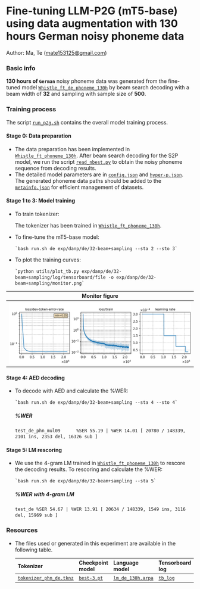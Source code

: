 # Fine-tuning LLM-P2G (mT5-base) using data augmentation with 130 hours German noisy phoneme data
Author: Ma, Te (mate153125@gmail.com)
### Basic info

__130 hours of `German`__ noisy phoneme data was generated from the fine-tuned model [`Whistle_ft_de_phoneme_130h`](../../../Crosslingual/de/Whistle_ft_phoneme_130h/readme.md) by beam search decoding with a beam width of __32__ and sampling with sample size of __500__. 


### Training process

The script [`run_p2g.sh`](../../../../run_p2g.sh) contains the overall model training process.

#### Stage 0: Data preparation
* The data preparation has been implemented in [`Whistle_ft_phoneme_130h`](../../../Crosslingual/de/Whistle_ft_phoneme_130h/readme.md). After beam search decoding for the S2P model, we run the script [`read_nbest.py`](../../../../local/read_nbest.py) to obtain the noisy phoneme sequence from decoding results.
* The detailed model parameters are in [`config.json`](config.json) and [`hyper-p.json`](hyper-p.json). The generated phoneme data paths should be added to the [`metainfo.json`](../../../data/metainfo.json) for efficient management of datasets.

#### Stage 1 to 3: Model training


* To train tokenizer:

   The tokenizer has been trained in [`Whistle_ft_phoneme_130h`](../../../Crosslingual/de/Whistle_ft_phoneme_130h/readme.md).

* To fine-tune the mT5-base model:

      `bash run.sh de exp/danp/de/32-beam+sampling --sta 2 --sto 3`
* To plot the training curves:

      `python utils/plot_tb.py exp/danp/de/32-beam+sampling/log/tensorboard/file -o exp/danp/de/32-beam+sampling/monitor.png`

|    Monitor figure   |
|:-----------------------:|
|![tb-plot](./monitor.png)|

#### Stage 4: AED decoding
* To decode with AED and calculate the %WER:

      `bash run.sh de exp/danp/de/32-beam+sampling --sta 4 --sto 4`

   ##### %WER
   ```
   test_de_phn_mul09      %SER 55.19 | %WER 14.01 [ 20780 / 148339, 2101 ins, 2353 del, 16326 sub ]
   ```

#### Stage 5: LM rescoring

* We use the 4-gram LM trained in [`Whistle_ft_phoneme_130h`](../../../Crosslingual/de/Whistle_ft_phoneme_130h/readme.md) to rescore the decoding results.
To rescoring and calculate the %WER:

      `bash run.sh de exp/danp/de/32-beam+sampling --sta 5`

   ##### %WER with 4-gram LM
   ```
   test_de %SER 54.67 | %WER 13.91 [ 20634 / 148339, 1549 ins, 3116 del, 15969 sub ]
   ```

### Resources
* The files used or generated in this experiment are available in the following table.

    | Tokenizer | Checkpoint model | Language model | Tensorboard log |
   | ----------- | ----------- | ----------- | ----------- |
   |  [`tokenizer_phn_de.tknz`](http://cat-ckpt.oss-cn-beijing.aliyuncs.com/cat-multilingual/cv-lang10/dict/de/tokenizer_phn_de.tknz?OSSAccessKeyId=LTAI5tF9KeigLW4UoLbK9vnJ&Expires=1780655530&Signature=sZpxg5fqgb7x7mBiO41eASYDm1A%3D) | [`best-3.pt`](http://cat-ckpt.oss-cn-beijing.aliyuncs.com/cat-multilingual/llm-p2g/exp/de/32-beam%2Bsampling_best-3.pt?OSSAccessKeyId=LTAI5tF9KeigLW4UoLbK9vnJ&Expires=2064489951&Signature=Y55VHFktNG%2FAlkYpnJX2fFeGflg%3D) | [`lm_de_130h.arpa`](http://cat-ckpt.oss-cn-beijing.aliyuncs.com/cat-multilingual/cv-lang10/dict/de/lm_de_130h_4gram.arpa?OSSAccessKeyId=LTAI5tF9KeigLW4UoLbK9vnJ&Expires=2064482365&Signature=d9O7zLIJ1mGmhoXSYo9Vd0i1UDQ%3D) | [`tb_log`](http://cat-ckpt.oss-cn-beijing.aliyuncs.com/cat-multilingual/llm-p2g/exp/de/tb_log_32-beam%2Bsampling.tar.gz?OSSAccessKeyId=LTAI5tF9KeigLW4UoLbK9vnJ&Expires=2064489972&Signature=Toh3hGizxjRMoq%2Fyadu5bTRR9t4%3D) |


